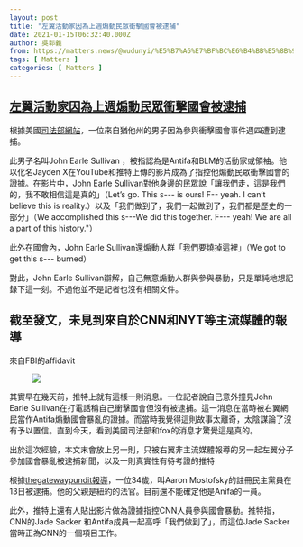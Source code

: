 ```yaml
---
layout: post
title: "左翼活動家因為上週煽動民眾衝擊國會被逮捕"
date: 2021-01-15T06:32:40.000Z
author: 吳郭義
from: https://matters.news/@wudunyi/%E5%B7%A6%E7%BF%BC%E6%B4%BB%E5%8B%95%E5%AE%B6%E5%9B%A0%E7%82%BA%E4%B8%8A%E9%80%B1%E7%85%BD%E5%8B%95%E6%B0%91%E7%9C%BE%E8%A1%9D%E6%93%8A%E5%9C%8B%E6%9C%83%E8%A2%AB%E9%80%AE%E6%8D%95-bafyreididbbxlm45hcqyi5nwntwxym5kdw3kkbl5iclyac4mggto7weo3m
tags: [ Matters ]
categories: [ Matters ]
---
```

<!--1610692360000-->
[左翼活動家因為上週煽動民眾衝擊國會被逮捕](https://matters.news/@wudunyi/%E5%B7%A6%E7%BF%BC%E6%B4%BB%E5%8B%95%E5%AE%B6%E5%9B%A0%E7%82%BA%E4%B8%8A%E9%80%B1%E7%85%BD%E5%8B%95%E6%B0%91%E7%9C%BE%E8%A1%9D%E6%93%8A%E5%9C%8B%E6%9C%83%E8%A2%AB%E9%80%AE%E6%8D%95-bafyreididbbxlm45hcqyi5nwntwxym5kdw3kkbl5iclyac4mggto7weo3m)
------

<div>
<p>根據美國<a href="https://www.justice.gov/usao-dc/pr/utah-man-charged-federal-court-following-events-united-states-capitol" target="_blank">司法部網站</a>，一位來自猶他州的男子因為參與衝擊國會事件週四遭到逮捕。</p><p>此男子名叫John Earle Sullivan ，被指認為是Antifa和BLM的活動家或領袖。他以化名Jayden X在YouTube和推特上傳的影片成為了指控他煽動民眾衝擊國會的證據。在影片中，John Earle Sullivan對他身邊的民眾說「讓我們走，這是我們的，我不敢相信這是真的」（Let’s go. This s--- is ours! F-- yeah. I can’t believe this is reality.）以及「我們做到了，我們一起做到了，我們都是歷史的一部分」（We accomplished this s---We did this together. F--- yeah! We are all a part of this history."）</p><p>此外在國會內，John Earle Sullivan還煽動人群「我們要燒掉這裡」（We got to get this s--- burned）</p><p>對此，John Earle Sullivan辯解，自己無意煽動人群與參與暴動，只是單純地想記錄下這一刻。不過他並不是記者也沒有相關文件。</p><h2><strong>截至發文，未見到來自於CNN和NYT等主流媒體的報導</strong></h2><p>來自FBI的affidavit</p><figure class="image"><img src="https://assets.matters.news/embed/e82b1fdd-37ed-4ed5-95a9-af85a3cefba7.jpeg" data-asset-id="e82b1fdd-37ed-4ed5-95a9-af85a3cefba7" referrerpolicy="no-referrer"><figcaption><span></span></figcaption></figure><p>其實早在幾天前，推特上就有這樣一則消息。一位記者說自己意外撞見John Earle Sullivan在打電話稱自己衝擊國會但沒有被逮捕。這一消息在當時被右翼網民當作Antifa煽動國會暴亂的證據。而當時我覺得這則故事太離奇，太陰謀論了沒有予以置信。直到今天，看到美國司法部和fox的消息才驚覺這是真的。</p><p>出於這次經驗，本文末會放上另一則，只被右翼非主流媒體報導的另一起左翼分子參加國會暴亂被逮捕新聞，以及一則真實性有待考證的推特</p><p>根據<a href="https://www.thegatewaypundit.com/2021/01/another-leftist-arrested-capital-protest-identified-democrat-34-year-old-son-new-york-judge/" target="_blank">thegatewaypundit報導</a>，一位34歲，叫Aaron Mostofsky的註冊民主黨員在13日被逮捕。他的父親是紐約的法官。目前還不能確定他是Anifa的一員。</p><p>此外，推特上還有人貼出影片做為證據指控CNN人員參與國會暴動。推特指，CNN的Jade Sacker 和Antifa成員一起高呼「我們做到了」，而這位Jade Sacker當時正為CNN的一個項目工作。</p><p><br></p><p><br></p>
</div>
